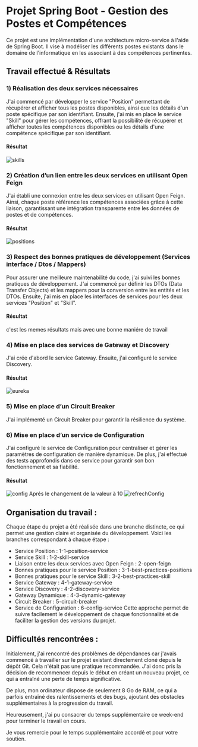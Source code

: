 # Projet Spring Boot - Gestion des Postes et Compétences
Ce projet est une implémentation d'une architecture micro-service à l'aide de Spring Boot. Il vise à modéliser les différents postes existants dans le domaine de l'informatique en les associant à des compétences pertinentes.

## Travail effectué & Résultats 
### 1) Réalisation des deux services nécessaires 
J'ai commencé par développer le service "Position" permettant de récupérer et afficher tous les postes disponibles, ainsi que les détails d'un poste spécifique par son identifiant. Ensuite, j'ai mis en place le service "Skill" pour gérer les compétences, offrant la possibilité de récupérer et afficher toutes les compétences disponibles ou les détails d'une compétence spécifique par son identifiant.
#### Résultat 
![skills](https://github.com/MBDS-23-24/projet-evaluation-spring-BOUCHEFF-BADIS/assets/97994650/9450571e-0f98-4c3d-b576-c5a1f80ad0e7)

### 2) Création d’un lien entre les deux services en utilisant Open Feign
J'ai établi une connexion entre les deux services en utilisant Open Feign. Ainsi, chaque poste référence les compétences associées grâce à cette liaison, garantissant une intégration transparente entre les données de postes et de compétences.
#### Résultat 
![positions](https://github.com/MBDS-23-24/projet-evaluation-spring-BOUCHEFF-BADIS/assets/97994650/1c5ccafc-93a8-4192-be3b-83336ce182ac)

### 3) Respect des bonnes pratiques de développement (Services interface / Dtos / Mappers)
Pour assurer une meilleure maintenabilité du code, j'ai suivi les bonnes pratiques de développement. J'ai commencé par définir les DTOs (Data Transfer Objects) et les mappers pour la conversion entre les entités et les DTOs. Ensuite, j'ai mis en place les interfaces de services pour les deux services "Position" et "Skill".
#### Résultat 
c'est les memes résultats mais avec une bonne maniére de travail
### 4) Mise en place des services de Gateway et Discovery 
J'ai crée d'abord le service Gateway. Ensuite, j'ai configuré le service Discovery.
#### Résultat 
![eureka](https://github.com/MBDS-23-24/projet-evaluation-spring-BOUCHEFF-BADIS/assets/97994650/1d681bfa-cead-4658-8388-b66cf20b25ae)

### 5) Mise en place d’un Circuit Breaker 
J'ai implémenté un Circuit Breaker pour garantir la résilience du système.

### 6) Mise en place d’un service de Configuration 
J'ai configuré le service de Configuration pour centraliser et gérer les paramètres de configuration de manière dynamique. De plus, j'ai effectué des tests approfondis dans ce service pour garantir son bon fonctionnement et sa fiabilité.
#### Résultat 
![config](https://github.com/MBDS-23-24/projet-evaluation-spring-BOUCHEFF-BADIS/assets/97994650/0196ebda-415a-4055-950b-ffab9ed22ad4)
Aprés le changement de la valeur à 10
![refrechConfig](https://github.com/MBDS-23-24/projet-evaluation-spring-BOUCHEFF-BADIS/assets/97994650/492d964d-766e-4629-8434-e3e5c3db435d)


## Organisation du travail :

Chaque étape du projet a été réalisée dans une branche distincte, ce qui permet une gestion claire et organisée du développement. Voici les branches correspondant à chaque étape :

- Service Position : 1-1-position-service
- Service Skill : 1-2-skill-service
- Liaison entre les deux services avec Open Feign : 2-open-feign
- Bonnes pratiques pour le service Position : 3-1-best-practices-positions
- Bonnes pratiques pour le service Skill : 3-2-best-practices-skill
- Service Gateway : 4-1-gateway-service
- Service Discovery : 4-2-discovery-service
- Gateway Dynamique : 4-3-dynamic-gateway
- Circuit Breaker : 5-circuit-breaker
- Service de Configuration : 6-config-service
Cette approche permet de suivre facilement le développement de chaque fonctionnalité et de faciliter la gestion des versions du projet.

## Difficultés rencontrées :

Initialement, j'ai rencontré des problèmes de dépendances car j'avais commencé à travailler sur le projet existant directement cloné depuis le dépôt Git. Cela n'était pas une pratique recommandée. J'ai donc pris la décision de recommencer depuis le début en créant un nouveau projet, ce qui a entraîné une perte de temps significative.

De plus, mon ordinateur dispose de seulement 8 Go de RAM, ce qui a parfois entraîné des ralentissements et des bugs, ajoutant des obstacles supplémentaires à la progression du travail.

Heureusement, j'ai pu consacrer du temps supplémentaire ce week-end pour terminer le travail en cours. 

Je vous remercie pour le temps supplémentaire accordé et pour votre soutien.


